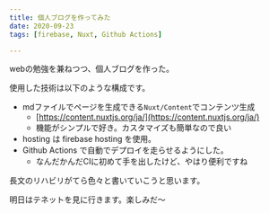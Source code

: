 ```yaml
---
title: 個人ブログを作ってみた
date: 2020-09-23
tags: [firebase, Nuxt, Github Actions]

---
```


webの勉強を兼ねつつ、個人ブログを作った。

使用した技術は以下のような構成です。

- mdファイルでページを生成できる`Nuxt/Content`でコンテンツ生成
  - [https://content.nuxtjs.org/ja/](https://content.nuxtjs.org/ja/)
  - 機能がシンプルで好き。カスタマイズも簡単なので良い
- hosting は firebase hosting を使用。
- Github Actions で自動でデプロイを走らせるようにした。
  - なんだかんだCIに初めて手を出したけど、やはり便利ですね

長文のリハビリがてら色々と書いていこうと思います。

明日はテネットを見に行きます。楽しみだ～